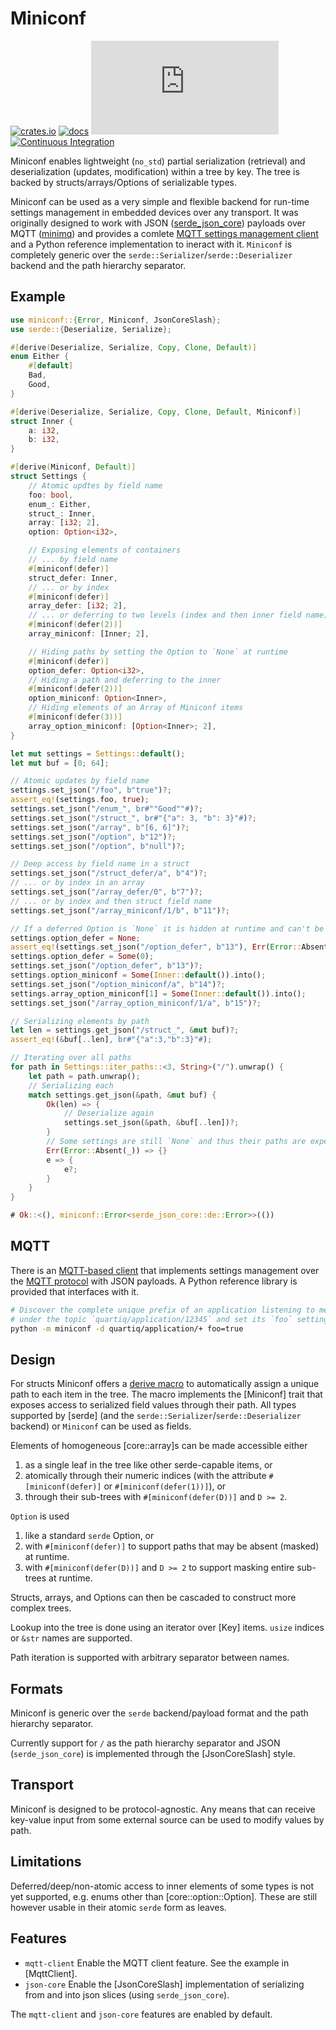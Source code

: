 # Miniconf
[![crates.io](https://img.shields.io/crates/v/miniconf.svg)](https://crates.io/crates/miniconf)
[![docs](https://docs.rs/miniconf/badge.svg)](https://docs.rs/miniconf)
[![QUARTIQ Matrix Chat](https://img.shields.io/matrix/quartiq:matrix.org)](https://matrix.to/#/#quartiq:matrix.org)
[![Continuous Integration](https://github.com/vertigo-designs/miniconf/workflows/Continuous%20Integration/badge.svg)](https://github.com/quartiq/miniconf/actions)

Miniconf enables lightweight (`no_std`) partial serialization (retrieval) and deserialization
(updates, modification) within a tree by key. The tree is backed by
structs/arrays/Options of serializable types.

Miniconf can be used as a very simple and flexible backend for run-time settings management in embedded devices
over any transport. It was originally designed to work with JSON ([serde_json_core](https://docs.rs/serde-json-core))
payloads over MQTT ([minimq](https://docs.rs/minimq)) and provides a comlete [MQTT settings management
client](MqttClient) and a Python reference implementation to ineract with it.
`Miniconf` is completely generic over the `serde::Serializer`/`serde::Deserializer` backend and the path hierarchy separator.

## Example
```rust
use miniconf::{Error, Miniconf, JsonCoreSlash};
use serde::{Deserialize, Serialize};

#[derive(Deserialize, Serialize, Copy, Clone, Default)]
enum Either {
    #[default]
    Bad,
    Good,
}

#[derive(Deserialize, Serialize, Copy, Clone, Default, Miniconf)]
struct Inner {
    a: i32,
    b: i32,
}

#[derive(Miniconf, Default)]
struct Settings {
    // Atomic updtes by field name
    foo: bool,
    enum_: Either,
    struct_: Inner,
    array: [i32; 2],
    option: Option<i32>,

    // Exposing elements of containers
    // ... by field name
    #[miniconf(defer)]
    struct_defer: Inner,
    // ... or by index
    #[miniconf(defer)]
    array_defer: [i32; 2],
    // ... or deferring to two levels (index and then inner field name)
    #[miniconf(defer(2))]
    array_miniconf: [Inner; 2],

    // Hiding paths by setting the Option to `None` at runtime
    #[miniconf(defer)]
    option_defer: Option<i32>,
    // Hiding a path and deferring to the inner
    #[miniconf(defer(2))]
    option_miniconf: Option<Inner>,
    // Hiding elements of an Array of Miniconf items
    #[miniconf(defer(3))]
    array_option_miniconf: [Option<Inner>; 2],
}

let mut settings = Settings::default();
let mut buf = [0; 64];

// Atomic updates by field name
settings.set_json("/foo", b"true")?;
assert_eq!(settings.foo, true);
settings.set_json("/enum_", br#""Good""#)?;
settings.set_json("/struct_", br#"{"a": 3, "b": 3}"#)?;
settings.set_json("/array", b"[6, 6]")?;
settings.set_json("/option", b"12")?;
settings.set_json("/option", b"null")?;

// Deep access by field name in a struct
settings.set_json("/struct_defer/a", b"4")?;
// ... or by index in an array
settings.set_json("/array_defer/0", b"7")?;
// ... or by index and then struct field name
settings.set_json("/array_miniconf/1/b", b"11")?;

// If a deferred Option is `None` it is hidden at runtime and can't be accessed
settings.option_defer = None;
assert_eq!(settings.set_json("/option_defer", b"13"), Err(Error::Absent(1)));
settings.option_defer = Some(0);
settings.set_json("/option_defer", b"13")?;
settings.option_miniconf = Some(Inner::default()).into();
settings.set_json("/option_miniconf/a", b"14")?;
settings.array_option_miniconf[1] = Some(Inner::default()).into();
settings.set_json("/array_option_miniconf/1/a", b"15")?;

// Serializing elements by path
let len = settings.get_json("/struct_", &mut buf)?;
assert_eq!(&buf[..len], br#"{"a":3,"b":3}"#);

// Iterating over all paths
for path in Settings::iter_paths::<3, String>("/").unwrap() {
    let path = path.unwrap();
    // Serializing each
    match settings.get_json(&path, &mut buf) {
        Ok(len) => {
            // Deserialize again
            settings.set_json(&path, &buf[..len])?;
        }
        // Some settings are still `None` and thus their paths are expected to be absent
        Err(Error::Absent(_)) => {}
        e => {
            e?;
        }
    }
}

# Ok::<(), miniconf::Error<serde_json_core::de::Error>>(())
```

## MQTT
There is an [MQTT-based client](MqttClient) that implements settings management over the [MQTT
protocol](https://mqtt.org) with JSON payloads. A Python reference library is provided that
interfaces with it.

```sh
# Discover the complete unique prefix of an application listening to messages
# under the topic `quartiq/application/12345` and set its `foo` setting to `true`.
python -m miniconf -d quartiq/application/+ foo=true
```

## Design
For structs Miniconf offers a [derive macro](derive.Miniconf.html) to automatically
assign a unique path to each item in the tree.
The macro implements the [Miniconf] trait that exposes access to serialized field values through their path.
All types supported by [serde] (and the `serde::Serializer`/`serde::Deserializer` backend) or `Miniconf`
can be used as fields.

Elements of homogeneous [core::array]s can be made accessible either
1. as a single leaf in the tree like other serde-capable items, or
2. atomically through their numeric indices (with the attribute `#[miniconf(defer)]` or `#[miniconf(defer(1))]`), or
3. through their sub-trees with `#[miniconf(defer(D))]` and `D >= 2`.

`Option` is used 
1. like a standard `serde` Option, or
2. with `#[miniconf(defer)]` to support paths that may be absent (masked) at runtime.
3. with `#[miniconf(defer(D))]` and `D >= 2` to support masking entire sub-trees at runtime.

Structs, arrays, and Options can then be cascaded to construct more complex trees.

Lookup into the tree is done using an iterator over [Key] items. `usize` indices or `&str` names are supported.

Path iteration is supported with arbitrary separator between names.

## Formats
Miniconf is generic over the `serde` backend/payload format and the path hierarchy separator.

Currently support for `/` as the path hierarchy separator and JSON (`serde_json_core`) is implemented
through the [JsonCoreSlash] style.

## Transport
Miniconf is designed to be protocol-agnostic. Any means that can receive key-value input from
some external source can be used to modify values by path.

## Limitations
Deferred/deep/non-atomic access to inner elements of some types is not yet supported, e.g. enums
other than [core::option::Option]. These are still however usable in their atomic `serde` form as leaves.

## Features
* `mqtt-client` Enable the MQTT client feature. See the example in [MqttClient].
* `json-core` Enable the [JsonCoreSlash] implementation of serializing from and
  into json slices (using `serde_json_core`).

The `mqtt-client` and `json-core` features are enabled by default.
